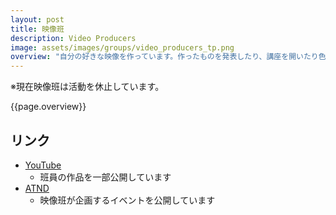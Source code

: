 ```yaml
---
layout: post
title: 映像班
description: Video Producers
image: assets/images/groups/video_producers_tp.png
overview: "自分の好きな映像を作っています。作ったものを発表したり、講座を開いたり色々勉強しています。映像を作る事に興味のある人は是非来てみてください。"
---
```


※現在映像班は活動を休止しています。

{{page.overview}}

## リンク
- [YouTube](https://www.youtube.com/channel/UCpNXbl-kSV7yjEuD2bx2Ntw)
    - 班員の作品を一部公開しています
- [ATND](https://atnd.org/groups/sokon_v)
    - 映像班が企画するイベントを公開しています